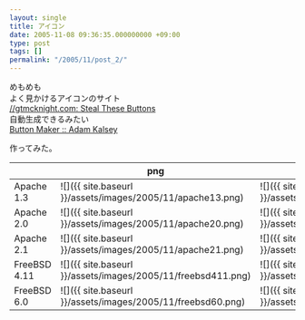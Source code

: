 ```yaml
---
layout: single
title: アイコン
date: 2005-11-08 09:36:35.000000000 +09:00
type: post
tags: []
permalink: "/2005/11/post_2/"
---
```

めもめも<br />
よく見かけるアイコンのサイト<br />
[//gtmcknight.com: Steal These Buttons](http://gtmcknight.com/buttons/)<br />
自動生成できるみたい<br />
[Button Maker :: Adam Kalsey](http://www.kalsey.com/tools/buttonmaker/)

作ってみた。

 &nbsp; | png | gif
 ---|---|---
 Apache 1.3 | ![]({{ site.baseurl }}/assets/images/2005/11/apache13.png) | ![]({{ site.baseurl }}/assets/images/2005/11/apache13.gif)
 Apache 2.0 | ![]({{ site.baseurl }}/assets/images/2005/11/apache20.png) | ![]({{ site.baseurl }}/assets/images/2005/11/apache20.gif)
 Apache 2.1 | ![]({{ site.baseurl }}/assets/images/2005/11/apache21.png) | ![]({{ site.baseurl }}/assets/images/2005/11/apache21.gif)
 FreeBSD 4.11 | ![]({{ site.baseurl }}/assets/images/2005/11/freebsd411.png) | ![]({{ site.baseurl }}/assets/images/2005/11/freebsd411.gif)
 FreeBSD 6.0 | ![]({{ site.baseurl }}/assets/images/2005/11/freebsd60.png) | ![]({{ site.baseurl }}/assets/images/2005/11/freebsd60.gif)